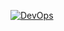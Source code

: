 
[![DevOps](https://github.com/adriancastrovilar/iwvg-devops-castro-adrian/actions/workflows/test-sonar.yml/badge.svg?branch=develop)](https://github.com/adriancastrovilar/iwvg-devops-castro-adrian/actions/workflows/test-sonar.yml)

